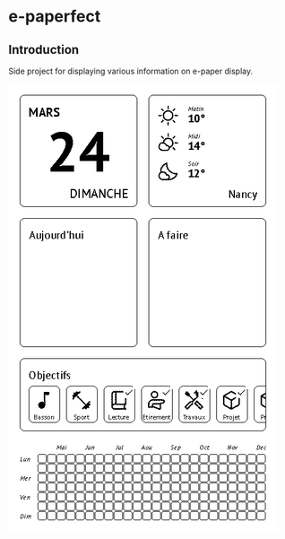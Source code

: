 # e-paperfect

## Introduction

Side project for displaying various information on e-paper display.

![example.png](example.png)
